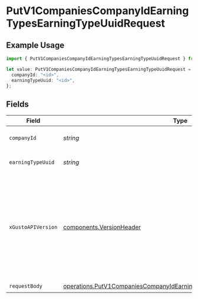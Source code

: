 # PutV1CompaniesCompanyIdEarningTypesEarningTypeUuidRequest

## Example Usage

```typescript
import { PutV1CompaniesCompanyIdEarningTypesEarningTypeUuidRequest } from "@gusto/embedded-api/models/operations/putv1companiescompanyidearningtypesearningtypeuuid.js";

let value: PutV1CompaniesCompanyIdEarningTypesEarningTypeUuidRequest = {
  companyId: "<id>",
  earningTypeUuid: "<id>",
};
```

## Fields

| Field                                                                                                                                                                                                                        | Type                                                                                                                                                                                                                         | Required                                                                                                                                                                                                                     | Description                                                                                                                                                                                                                  |
| ---------------------------------------------------------------------------------------------------------------------------------------------------------------------------------------------------------------------------- | ---------------------------------------------------------------------------------------------------------------------------------------------------------------------------------------------------------------------------- | ---------------------------------------------------------------------------------------------------------------------------------------------------------------------------------------------------------------------------- | ---------------------------------------------------------------------------------------------------------------------------------------------------------------------------------------------------------------------------- |
| `companyId`                                                                                                                                                                                                                  | *string*                                                                                                                                                                                                                     | :heavy_check_mark:                                                                                                                                                                                                           | The UUID of the company                                                                                                                                                                                                      |
| `earningTypeUuid`                                                                                                                                                                                                            | *string*                                                                                                                                                                                                                     | :heavy_check_mark:                                                                                                                                                                                                           | The UUID of the earning type                                                                                                                                                                                                 |
| `xGustoAPIVersion`                                                                                                                                                                                                           | [components.VersionHeader](../../models/components/versionheader.md)                                                                                                                                                         | :heavy_minus_sign:                                                                                                                                                                                                           | Determines the date-based API version associated with your API call. If none is provided, your application's [minimum API version](https://docs.gusto.com/embedded-payroll/docs/api-versioning#minimum-api-version) is used. |
| `requestBody`                                                                                                                                                                                                                | [operations.PutV1CompaniesCompanyIdEarningTypesEarningTypeUuidRequestBody](../../models/operations/putv1companiescompanyidearningtypesearningtypeuuidrequestbody.md)                                                         | :heavy_check_mark:                                                                                                                                                                                                           | N/A                                                                                                                                                                                                                          |